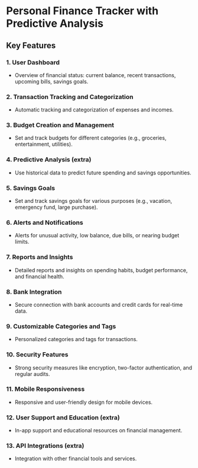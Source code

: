 # Personal Finance Tracker with Predictive Analysis

## Key Features

### 1. User Dashboard

- Overview of financial status: current balance, recent transactions, upcoming bills, savings goals.

### 2. Transaction Tracking and Categorization

- Automatic tracking and categorization of expenses and incomes.

### 3. Budget Creation and Management

- Set and track budgets for different categories (e.g., groceries, entertainment, utilities).

### 4. Predictive Analysis (extra)

- Use historical data to predict future spending and savings opportunities.

### 5. Savings Goals

- Set and track savings goals for various purposes (e.g., vacation, emergency fund, large purchase).

### 6. Alerts and Notifications

- Alerts for unusual activity, low balance, due bills, or nearing budget limits.

### 7. Reports and Insights

- Detailed reports and insights on spending habits, budget performance, and financial health.

### 8. Bank Integration

- Secure connection with bank accounts and credit cards for real-time data.

### 9. Customizable Categories and Tags

- Personalized categories and tags for transactions.

### 10. Security Features

- Strong security measures like encryption, two-factor authentication, and regular audits.

### 11. Mobile Responsiveness

- Responsive and user-friendly design for mobile devices.

### 12. User Support and Education (extra)

- In-app support and educational resources on financial management.

### 13. API Integrations (extra)

- Integration with other financial tools and services.
